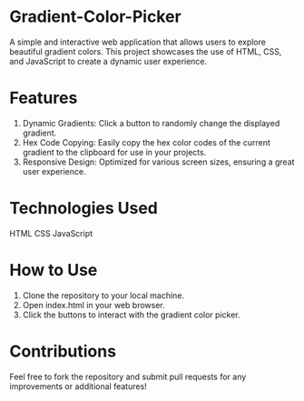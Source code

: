 # Gradient-Color-Picker
A simple and interactive web application that allows users to explore beautiful gradient colors. This project showcases the use of HTML, CSS, and JavaScript to create a dynamic user experience.

# Features
1. Dynamic Gradients: Click a button to randomly change the displayed gradient.
2. Hex Code Copying: Easily copy the hex color codes of the current gradient to the clipboard for use in your projects.
3. Responsive Design: Optimized for various screen sizes, ensuring a great user experience.

# Technologies Used
 HTML
 CSS
 JavaScript

# How to Use
1. Clone the repository to your local machine.
2. Open index.html in your web browser.
2. Click the buttons to interact with the gradient color picker.

# Contributions
Feel free to fork the repository and submit pull requests for any improvements or additional features!

